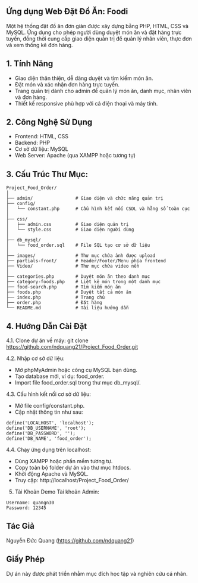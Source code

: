 ## Ứng dụng Web Đặt Đồ Ăn: Foodi
Một hệ thống đặt đồ ăn đơn giản được xây dựng bằng PHP, HTML, CSS và MySQL. Ứng dụng cho phép người dùng duyệt món ăn và đặt hàng trực tuyến, đồng thời cung cấp giao diện quản trị để quản lý nhân viên, thực đơn và xem thống kê đơn hàng.

## 1. Tính Năng
- Giao diện thân thiện, dễ dàng duyệt và tìm kiếm món ăn.
- Đặt món và xác nhận đơn hàng trực tuyến.
- Trang quản trị dành cho admin để quản lý món ăn, danh mục, nhân viên và đơn hàng.
- Thiết kế responsive phù hợp với cả điện thoại và máy tính.

## 2. Công Nghệ Sử Dụng
- Frontend: HTML, CSS
- Backend: PHP
- Cơ sở dữ liệu: MySQL
- Web Server: Apache (qua XAMPP hoặc tương tự)

## 3. Cấu Trúc Thư Mục:
```
Project_Food_Order/
│
├── admin/                # Giao diện và chức năng quản trị
├── config/
│   └── constant.php      # Cấu hình kết nối CSDL và hằng số toàn cục
│
├── css/
│   ├── admin.css         # Giao diện quản trị
│   └── style.css         # Giao diện người dùng
│
├── db_mysql/
│   └── food_order.sql    # File SQL tạo cơ sở dữ liệu
│
├── images/               # Thư mục chứa ảnh được upload
├── partials-front/       # Header/Footer/Menu phía frontend
├── Video/                # Thư mục chứa video nền
│
├── categories.php        # Duyệt món ăn theo danh mục
├── category-foods.php    # Liệt kê món trong một danh mục
├── food-search.php       # Tìm kiếm món ăn
├── foods.php             # Duyệt tất cả món ăn
├── index.php             # Trang chủ
├── order.php             # Đặt hàng
└── README.md             # Tài liệu hướng dẫn
```

## 4. Hướng Dẫn Cài Đặt
4.1. Clone dự án về máy:
git clone https://github.com/ndquang21/Project_Food_Order.git

4.2. Nhập cơ sở dữ liệu:
- Mở phpMyAdmin hoặc công cụ MySQL bạn dùng.
- Tạo database mới, ví dụ: food_order.
- Import file food_order.sql trong thư mục db_mysql/.

4.3. Cấu hình kết nối cơ sở dữ liệu:
- Mở file config/constant.php.
- Cập nhật thông tin như sau:

```
define('LOCALHOST', 'localhost');
define('DB_USERNAME', 'root');
define('DB_PASSWORD', '');
define('DB_NAME', 'food_order');
```

4.4. Chạy ứng dụng trên localhost:
- Dùng XAMPP hoặc phần mềm tương tự.
- Copy toàn bộ folder dự án vào thư mục htdocs.
- Khởi động Apache và MySQL.
- Truy cập: http://localhost/Project_Food_Order/


5. Tài Khoản Demo
Tài khoản Admin:
```
Username: quangn30
Password: 12345
```

## Tác Giả

Nguyễn Đức Quang (https://github.com/ndquang21)

## Giấy Phép
Dự án này được phát triển nhằm mục đích học tập và nghiên cứu cá nhân.
